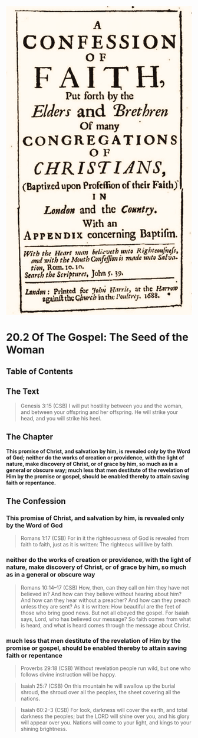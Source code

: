 <img class="intro-right" src="art-1689.png">

# 20.2 Of The Gospel: The Seed of the Woman

## Table of Contents

<!-- toc -->

## The Text

>Genesis 3:15 (CSB) I will put hostility between you and the woman, and between your offspring and her offspring. He will strike your head, and you will strike his heel.

## The Chapter

**This promise of Christ, and salvation by him, is revealed only by the Word of God; neither do the works of creation or providence, with the light of nature, make discovery of Christ, or of grace by him, so much as in a general or obscure way; much less that men destitute of the revelation of Him by the promise or gospel, should be enabled thereby to attain saving faith or repentance.**

## The Confession

### This promise of Christ, and salvation by him, is revealed only by the Word of God

>Romans 1:17 (CSB) For in it the righteousness of God is revealed from faith to faith, just as it is written: The righteous will live by faith.

### neither do the works of creation or providence, with the light of nature, make discovery of Christ, or of grace by him, so much as in a general or obscure way

>Romans 10:14–17 (CSB) How, then, can they call on him they have not believed in? And how can they believe without hearing about him? And how can they hear without a preacher? And how can they preach unless they are sent? As it is written: How beautiful are the feet of those who bring good news. But not all obeyed the gospel. For Isaiah says, Lord, who has believed our message? So faith comes from what is heard, and what is heard comes through the message about Christ.

### much less that men destitute of the revelation of Him by the promise or gospel, should be enabled thereby to attain saving faith or repentance

>Proverbs 29:18 (CSB) Without revelation people run wild, but one who follows divine instruction will be happy.

>Isaiah 25:7 (CSB) On this mountain he will swallow up the burial shroud, the shroud over all the peoples, the sheet covering all the nations.

>Isaiah 60:2–3 (CSB) For look, darkness will cover the earth, and total darkness the peoples; but the LORD will shine over you, and his glory will appear over you. Nations will come to your light, and kings to your shining brightness.
